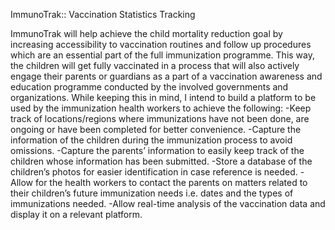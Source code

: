 ImmunoTrak:: Vaccination Statistics Tracking

ImmunoTrak will help achieve the child mortality reduction goal by increasing accessibility to vaccination routines and follow up procedures which are an essential part of the full immunization programme. This way, the children will get fully vaccinated in a process that will also actively engage their parents or guardians as a part of a vaccination awareness and education programme conducted by the involved governments and organizations.
While keeping this in mind, I intend to build a platform to be used by the immunization health workers to achieve the following:
    -Keep track of locations/regions where immunizations have not been done, are ongoing or have been completed     for better convenience. 
    -Capture the information of the children during the immunization process to avoid omissions.
    -Capture the parents’ information to easily keep track of the children whose information has been submitted.
    -Store a database of the children’s photos for easier identification in case reference is needed.
    -Allow for the health workers to contact the parents on matters related to their children’s future               immunization needs i.e. dates and the types of immunizations needed.
    -Allow real-time analysis of the vaccination data and display it on a relevant platform.

